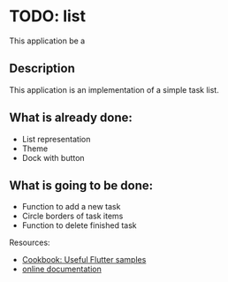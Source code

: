 # TODO: list

This application be a 

## Description

This application is an implementation of a simple task list.

## What is already done:
- List representation
- Theme
- Dock with button

## What is going to be done:
- Function to add a new task
- Circle borders of task items
- Function to delete finished task
 
Resources: 
- [Cookbook: Useful Flutter samples](https://flutter.dev/docs/cookbook)
- [online documentation](https://flutter.dev/docs)